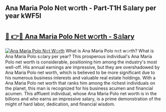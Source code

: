 ## Ana Maria Polo N𝚎t w𝚘rth - Part-T1H S𝚊lary per year kWF5l

# <h2><a href="http://gc1fsgw.nevu.top/?p=Ana+Maria+Polo">🔗 👉🔴 Ana Maria Polo N𝚎t w𝚘rth - S𝚊lary</a></h2>

[![Ana Maria Polo N𝚎t W𝚘rth](https://i.imgur.com/Oavwk0R.jpeg)](http://gc1fsgw.nevu.top/?p=Ana+Maria+Polo)
What is Ana Maria Polo n𝚎t w𝚘rth? What is Ana Maria Polo s𝚊lary per year?
This prosperous individual's Ana Maria Polo net worth is considerable, positioning him among the industry's most well-off. His annual earnings are impressive, but they are overshadowed by Ana Maria Polo net worth, which is believed to be more significant due to his numerous business interests and valuable real estate holdings. With a Ana Maria Polo net worth that ranks him among the richest individuals on the planet, this man is recognized for his business acumen and financial acumen. This affluent individual, whose Ana Maria Polo net worth is in the billions and who earns an impressive salary, is a prime demonstration of the might of hard labor, dedication, and financial wisdom.
